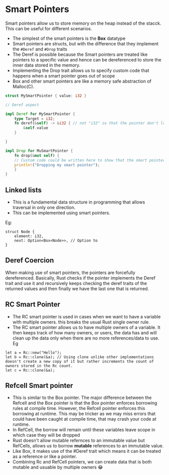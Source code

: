 # Smart Pointers

Smart pointers allow us to store memory on the heap instead of the stacck. This can be useful for different scenarios.
* The simplest of the smart pointers is the **Box** datatype
* Smart pointers are structs, but with the difference that they implement the `#Deref` and `#Drop` traits
* The Deref  is possible because the Smart pointers are treated like pointers to a specific value and hence can be dereferenced to store the inner data stored in the memory.
* Implementing the Drop trait allows us to specify custom code that happens when a smart pointer goes out of scope
* Box and other smart pointers are like a memory safe abstraction of Malloc(C).
```rust
struct MySmartPointer { value: i32 }

// Deref aspect

impl Deref for MySmartPointer {
    type Target = i32;
    fn deref(&self) -> &i32 { // not "i32" so that the pointer don't loose it's inner data
        &self.value        
    }

}

impl Drop for MuSmartPointer {
    fn drop(&mut self) {
    // Custom code could be written here to show that the smart pointer has gone out of scope. Eg
    println!("Dropping my smart pointer");
    }
}
```


## Linked lists

* This is a fundamental data structure in programming that allows traversal in only one direction. 
* This can be implemented using smart pointers.

Eg:
```
struct Node {
    element: i32,
    next: Option<Box<Node>>, // Option to 
}
```
## Deref Coercion

When making use of smart pointers, the pointers are forcefully dereferenced. Basically, Rust checks if the pointer implements the Deref trait and use it and recursively keeps checking the deref traits of the returned values and then finally we have the last one that is returned.

## RC Smart Pointer

* The RC smart pointer is used in cases when we want to have a variable with multiple owners. this breaks the usual Rust single owner rule.
* The RC smart pointer allows us to have multiple owners of a variable. It then keeps track of how many owners, or users, the data has and will clean up the data only when there are no more references/data to use. Eg
```
let a = Rc::new("Hello");
let b = Rc::clone(&a); // Using clone unlike other implementations doesn't create a new copy of it but rather increments the count of owners stored in the Rc count.
let c = Rc::clone(&a);
```

## Refcell Smart pointer

* This is similar to the Box pointer.  The major difference between the Refcell and the Box pointer is that the Box pointer enforces borrowing rules at compile time. However, the Refcell pointer enforces this borrowing at runtime. This may be tricker as we may miss errors that could have been caught at compile time, that may crash your code at runtime.
* In RefCell, the borrow will remain until these variables leave scope in which case they will be dropped
* Rust doesn't allow mutable refernces to an immutable value but RefCells, allows us to borrow **mutable** references to an immutable value.
* Like Box, it makes use of the #Deref trait which means it can be treated as a reference or like a pointer.
* Combining Rc and RefCell pointers, we can create data that is both mutable and usuable by multiple owners :joy:


